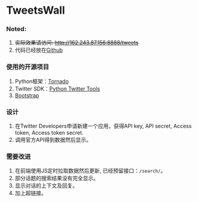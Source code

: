 TweetsWall
==========

### Noted:

1. ~~实际效果请访问: http://162.243.87.156:8888/tweets~~
2. 代码已经放在[Github](https://github.com/liamchzh/tweetwall)

### 使用的开源项目

1. Python框架：[Tornado](http://www.tornadoweb.org/en/stable/)
2. Twitter SDK：[Python Twitter Tools](https://github.com/sixohsix/twitter)
3. [Bootstrap](http://getbootstrap.com/)

### 设计
1. 在Twitter Developers申请新建一个应用，获得API key, API secret, Access token, Access token secret.
2. 调用官方API得到数据然后显示。

### 需要改进
1. 在前端使用JS定时拉取数据然后更新, 已经预留接口：`/search/`。
2. 部分话题的搜索结果没有完全显示。
3. 显示对话的上下文及回复。
4. 加上超链接。

